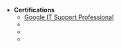 - <b>Certifications</b>
  - [Google IT Support Professional](https://github.com/J-Royy/Certifications/blob/main/GoogleITSupportProfessional.pdf)
  - 
  - 
  - 
